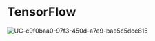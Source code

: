 # TensorFlow

![UC-c9f0baa0-97f3-450d-a7e9-bae5c5dce815](https://github.com/user-attachments/assets/a1cd00ed-20aa-4647-8808-b055d91208ca)
